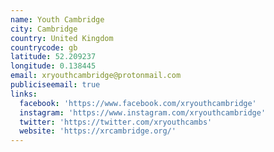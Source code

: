 ```yaml
---
name: Youth Cambridge
city: Cambridge
country: United Kingdom
countrycode: gb
latitude: 52.209237
longitude: 0.138445
email: xryouthcambridge@protonmail.com
publiciseemail: true
links:
  facebook: 'https://www.facebook.com/xryouthcambridge'
  instagram: 'https://www.instagram.com/xryouthcambridge'
  twitter: 'https://twitter.com/xryouthcambs'
  website: 'https://xrcambridge.org/'
---
```


